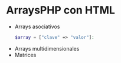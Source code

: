 # ArraysPHP con HTML
- Arrays asociativos
   ```php
  $array = ["clave" => "valor"]:
   ```
- Arrays multidimensionales
- Matrices
